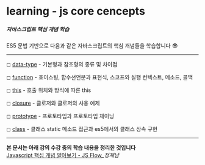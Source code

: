 # learning - js core cencepts

##### 자바스크립트 핵심 개념 학습
ES5 문법 기반으로 다음과 같은 자바스크립트의 핵심 개념들을 학습합니다 😎        
            
---
          
◻ [data-type](./data-type) - 기본형과 참조형의 종류 및 차이점      
       
◻ [function](./function) - 호이스팅, 함수선언문과 표현식, 스코프와 실행 컨텍스트, 메소드, 콜백     
         
◻ [this](./this) - 호출 위치와 방식에 따른 this        
         
◻ [closure](./closure) - 클로저와 클로저의 사용 예제       
           
◻ [prototype](./prototype) - 프로토타입과 프로토타입 체이닝        
         
◻ [class](./class) - 클래스 static 메소드 접근과 es5에서의 클래스 상속 구현        
         
---
           
            
**본 문서는 아래 강의 수강 중의 학습 내용을 정리한 것입니다**         
[Javascript 핵심 개념 알아보기 - JS Flow](https://www.inflearn.com/course/%ED%95%B5%EC%8B%AC%EA%B0%9C%EB%85%90-javascript-flow)*_정재남*